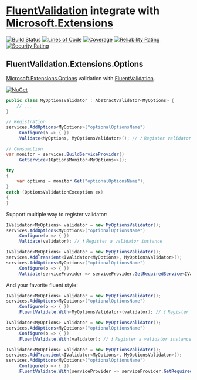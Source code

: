 # [FluentValidation](https://fluentvalidation.net) integrate with [Microsoft.Extensions](https://github.com/dotnet/extensions)

[![Build Status](https://iron9light.visualstudio.com/github/_apis/build/status/iron9light.FluentValidation.Extensions?branchName=master)](https://iron9light.visualstudio.com/github/_build/latest?definitionId=4&branchName=master)
[![Lines of Code](https://sonarcloud.io/api/project_badges/measure?project=iron9light_FluentValidation.Extensions&metric=ncloc)](https://sonarcloud.io/dashboard?id=iron9light_FluentValidation.Extensions)
[![Coverage](https://sonarcloud.io/api/project_badges/measure?project=iron9light_FluentValidation.Extensions&metric=coverage)](https://sonarcloud.io/dashboard?id=iron9light_FluentValidation.Extensions)
[![Reliability Rating](https://sonarcloud.io/api/project_badges/measure?project=iron9light_FluentValidation.Extensions&metric=reliability_rating)](https://sonarcloud.io/dashboard?id=iron9light_FluentValidation.Extensions)
[![Security Rating](https://sonarcloud.io/api/project_badges/measure?project=iron9light_FluentValidation.Extensions&metric=security_rating)](https://sonarcloud.io/dashboard?id=iron9light_FluentValidation.Extensions)

## FluentValidation.Extensions.Options

[Microsoft.Extensions.Options](https://docs.microsoft.com/en-us/aspnet/core/fundamentals/configuration/options#options-validation) validation with [FluentValidation](https://fluentvalidation.net).

[![NuGet](https://img.shields.io/nuget/vpre/FluentValidation.Extensions.Options.svg)](https://www.nuget.org/packages/FluentValidation.Extensions.Options/)

```csharp
public class MyOptionsValidator : AbstractValidator<MyOptions> {
    // ...
}

// Registration
services.AddOptions<MyOptions>("optionalOptionsName")
    .Configure(o => { })
    .Validate<MyOptions, MyOptionsValidator>(); // ❗ Register validator type

// Consumption
var monitor = services.BuildServiceProvider()
    .GetService<IOptionsMonitor<MyOptions>>();

try
{
    var options = monitor.Get("optionalOptionsName");
}
catch (OptionsValidationException ex)
{
}
```

Support multiple way to register validator:

```csharp
IValidator<MyOptions> validator = new MyOptionsValidator();
services.AddOptions<MyOptions>("optionalOptionsName")
    .Configure(o => { })
    .Validate(validator); // ❗ Register a validator instance
```

```csharp
IValidator<MyOptions> validator = new MyOptionsValidator();
services.AddTransient<IValidator<MyOptions>, MyOptionsValidator>();
services.AddOptions<MyOptions>("optionalOptionsName")
    .Configure(o => { })
    .Validate(serviceProvider => serviceProvider.GetRequiredService<IValidator<MyOptions>>); // ❗ Register a validator creator function
```

And your favorite fluent style:

```csharp
IValidator<MyOptions> validator = new MyOptionsValidator();
services.AddOptions<MyOptions>("optionalOptionsName")
    .Configure(o => { })
    .FluentValidate.With<MyOptionsValidator>(validator); // ❗ Register a validator type
```

```csharp
IValidator<MyOptions> validator = new MyOptionsValidator();
services.AddOptions<MyOptions>("optionalOptionsName")
    .Configure(o => { })
    .FluentValidate.With(validator); // ❗ Register a validator instance
```

```csharp
IValidator<MyOptions> validator = new MyOptionsValidator();
services.AddTransient<IValidator<MyOptions>, MyOptionsValidator>();
services.AddOptions<MyOptions>("optionalOptionsName")
    .Configure(o => { })
    .FluentValidate.With(serviceProvider => serviceProvider.GetRequiredService<IValidator<MyOptions>>); // ❗ Register a validator creator function
```
